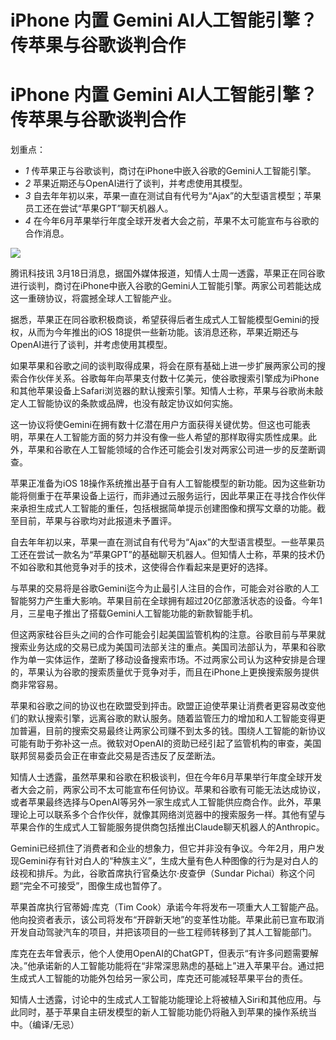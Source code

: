 # iPhone 内置 Gemini AI人工智能引擎？传苹果与谷歌谈判合作

# iPhone 内置 Gemini AI人工智能引擎？传苹果与谷歌谈判合作

划重点：

  * _1_ 传苹果正与谷歌谈判，商讨在iPhone中嵌入谷歌的Gemini人工智能引擎。
  * _2_ 苹果近期还与OpenAI进行了谈判，并考虑使用其模型。
  * _3_ 自去年年初以来，苹果一直在测试自有代号为“Ajax”的大型语言模型；苹果员工还在尝试“苹果GPT”聊天机器人。
  * _4_ 在今年6月苹果举行年度全球开发者大会之前，苹果不太可能宣布与谷歌的合作消息。

![](https://inews.gtimg.com/om_bt/OIXduUfz3yL_FRzQ8d9GwPO4PkQqeCoD8HvlXguyrcWpYAA/1000)

腾讯科技讯
3月18日消息，据国外媒体报道，知情人士周一透露，苹果正在同谷歌进行谈判，商讨在iPhone中嵌入谷歌的Gemini人工智能引擎。两家公司若能达成这一重磅协议，将震撼全球人工智能产业。

据悉，苹果正在同谷歌积极商谈，希望获得后者生成式人工智能模型Gemini的授权，从而为今年推出的iOS
18提供一些新功能。该消息还称，苹果近期还与OpenAI进行了谈判，并考虑使用其模型。

如果苹果和谷歌之间的谈判取得成果，将会在原有基础上进一步扩展两家公司的搜索合作伙伴关系。谷歌每年向苹果支付数十亿美元，使谷歌搜索引擎成为iPhone和其他苹果设备上Safari浏览器的默认搜索引擎。知情人士称，苹果与谷歌尚未敲定人工智能协议的条款或品牌，也没有敲定协议如何实施。

这一协议将使Gemini在拥有数十亿潜在用户方面获得关键优势。但这也可能表明，苹果在人工智能方面的努力并没有像一些人希望的那样取得实质性成果。此外，苹果和谷歌在人工智能领域的合作还可能会引发对两家公司进一步的反垄断调查。

苹果正准备为iOS
18操作系统推出基于自有人工智能模型的新功能。因为这些新功能将侧重于在苹果设备上运行，而非通过云服务运行，因此苹果正在寻找合作伙伴来承担生成式人工智能的重任，包括根据简单提示创建图像和撰写文章的功能。截至目前，苹果与谷歌均对此报道未予置评。

自去年年初以来，苹果一直在测试自有代号为“Ajax”的大型语言模型。一些苹果员工还在尝试一款名为“苹果GPT”的基础聊天机器人。但知情人士称，苹果的技术仍不如谷歌和其他竞争对手的技术，这使得合作看起来是更好的选择。

与苹果的交易将是谷歌Gemini迄今为止最引人注目的合作，可能会对谷歌的人工智能努力产生重大影响。苹果目前在全球拥有超过20亿部激活状态的设备。今年1月，三星电子推出了搭载Gemini人工智能功能的新款智能手机。

但这两家硅谷巨头之间的合作可能会引起美国监管机构的注意。谷歌目前与苹果就搜索业务达成的交易已成为美国司法部关注的重点。美国司法部认为，苹果和谷歌作为单一实体运作，垄断了移动设备搜索市场。不过两家公司认为这种安排是合理的，苹果认为谷歌的搜索质量优于竞争对手，而且在iPhone上更换搜索服务提供商非常容易。

苹果和谷歌之间的协议也在欧盟受到抨击。欧盟正迫使苹果让消费者更容易改变他们的默认搜索引擎，远离谷歌的默认服务。随着监管压力的增加和人工智能变得更加普遍，目前的搜索交易最终让两家公司赚不到太多的钱。围绕人工智能的新协议可能有助于弥补这一点。微软对OpenAI的资助已经引起了监管机构的审查，美国联邦贸易委员会正在审查此交易是否违反了反垄断法。

知情人士透露，虽然苹果和谷歌在积极谈判，但在今年6月苹果举行年度全球开发者大会之前，两家公司不太可能宣布任何协议。苹果和谷歌有可能无法达成协议，或者苹果最终选择与OpenAI等另外一家生成式人工智能供应商合作。此外，苹果理论上可以联系多个合作伙伴，就像其网络浏览器中的搜索服务一样。其他有望与苹果合作的生成式人工智能服务提供商包括推出Claude聊天机器人的Anthropic。

Gemini已经抓住了消费者和企业的想象力，但它并非没有争议。今年2月，用户发现Gemini存有针对白人的“种族主义”，生成大量有色人种图像的行为是对白人的歧视和排斥。为此，谷歌首席执行官桑达尔·皮查伊（Sundar
Pichai）称这个问题“完全不可接受”，图像生成也暂停了。

苹果首席执行官蒂姆·库克（Tim
Cook）承诺今年将发布一项重大人工智能产品。他向投资者表示，该公司将发布“开辟新天地”的变革性功能。苹果此前已宣布取消开发自动驾驶汽车的项目，并把该项目的一些工程师转移到了其人工智能部门。

库克在去年曾表示，他个人使用OpenAI的ChatGPT，但表示“有许多问题需要解决。”他承诺新的人工智能功能将在“非常深思熟虑的基础上”进入苹果平台。通过把生成式人工智能的功能外包给另一家公司，库克还可能减轻苹果平台的责任。

知情人士透露，讨论中的生成式人工智能功能理论上将被植入Siri和其他应用。与此同时，基于苹果自主研发模型的新人工智能功能仍将融入到苹果的操作系统当中。（编译/无忌）

